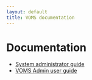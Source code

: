 ```yaml
---
layout: default
title: VOMS documentation
---
```


# Documentation

* [System administrator guide]({{site.baseurl}}documentation/sysadmin-guide) 
* [VOMS Admin user guide]({{site.baseurl}}documentation/voms-admin-guide)
